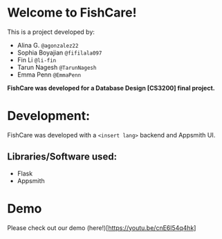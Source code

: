 # Welcome to FishCare!

This is a project developed by:
- Alina G. `@agonzalez22`
- Sophia Boyajian `@fifilala097`
- Fin Li `@li-fin`
- Tarun Nagesh `@TarunNagesh`
- Emma Penn `@EmmaPenn`

**FishCare was developed for a Database Design [CS3200] final project.**

# Development:

FishCare was developed with a `<insert lang>` backend and Appsmith UI.

## Libraries/Software used:

- Flask
- Appsmith

# Demo 
Please check out our demo (here!)[https://youtu.be/cnE6l54q4hk]
